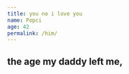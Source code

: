 ```yaml
---
title: you no i love you
name: Popci 
age: 42
permalink: /him/
---
```


## the age my daddy left me,